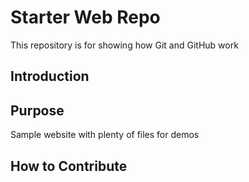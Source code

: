 # Starter Web Repo

This repository is for showing how Git and GitHub work

## Introduction

## Purpose

Sample website with plenty of files for demos

## How to Contribute
